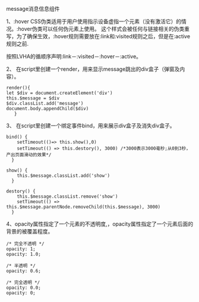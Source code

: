 message消息信息组件

1、:hover CSS伪类适用于用户使用指示设备虚指一个元素（没有激活它）的情况。:hover伪类可以任何伪元素上使用。
这个样式会被任何与链接相关的伪类重写，为了确保生效，:hover规则需要放在:link和:visited规则之后，但是在:active规则之前.

按照LVHA的循顺序声明:link－:visited－:hover－:active。

2、 在script里创建一个render，用来显示message跳出的div盒子（弹窗及内容）。
```
render(){
let $div = document.createElement('div')
this.$message = $div
$div.classList.add('message')
document.body.appendChild($div)
   }
```


3、 在script里创建一个绑定事件bind，用来展示div盒子及消失div盒子。
```
bind() {
    setTimeout(()=> this.show(),0)
    setTimeout(() => this.destory(), 3000) /*3000表示3000毫秒;从0到3秒，产出页面滑动的效果*/
  }

show() {
    this.$message.classList.add('show')
  }

destory() {
    this.$message.classList.remove('show')
    setTimeout(() => this.$message.parentNode.removeChild(this.$message), 3000)
  }
```

4、opacity属性指定了一个元素的不透明度,，opacity属性指定了一个元素后面的背景的被覆盖程度。
```
/* 完全不透明 */
opacity: 1;
opacity: 1.0;

/* 半透明 */
opacity: 0.6;

/* 完全透明 */
opacity: 0.0;
opacity: 0;
```
